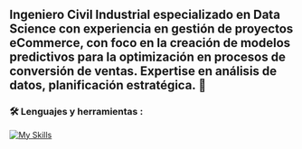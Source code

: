 ## Ingeniero Civil Industrial especializado en Data Science con experiencia en gestión de proyectos eCommerce, con foco en la creación de modelos predictivos para la optimización en procesos de conversión de ventas. Expertise en análisis de datos, planificación estratégica. 👋


### :hammer_and_wrench: Lenguajes y herramientas :
<div id="header" align="left">
  
   [![My Skills](https://skillicons.dev/icons?i=py,discord,github,bash,anaconda,notion)](https://skillicons.dev)

</div>


<!--
**Claudinhio/Claudinhio** is a ✨ _special_ ✨ repository because its `README.md` (this file) appears on your GitHub profile.

Here are some ideas to get you started:

- 🔭 I’m currently working on ...
- 🌱 I’m currently learning ...
- 👯 I’m looking to collaborate on ...
- 🤔 I’m looking for help with ...
- 💬 Ask me about ...
- 📫 How to reach me: ...
- 😄 Pronouns: ...
- ⚡ Fun fact: ...
-->

